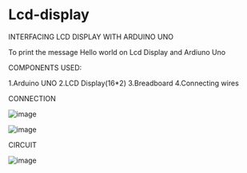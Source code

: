 # Lcd-display
INTERFACING LCD DISPLAY WITH ARDUINO UNO

  To print the message Hello world on Lcd Display and Ardiuno Uno 

COMPONENTS USED:

1.Arduino UNO
2.LCD Display(16*2)
3.Breadboard
4.Connecting wires


CONNECTION


![image](https://user-images.githubusercontent.com/127237854/229302803-a0ae389e-5e4e-4c02-a40e-b2a3764ce7ac.png)


![image](https://user-images.githubusercontent.com/127237854/229303080-94466148-c1b7-4fdb-b1d7-ef136ba2291a.png)



CIRCUIT


![image](https://user-images.githubusercontent.com/127237854/229302602-5da46903-346d-440a-ae6f-04bd9c45eef0.png)
